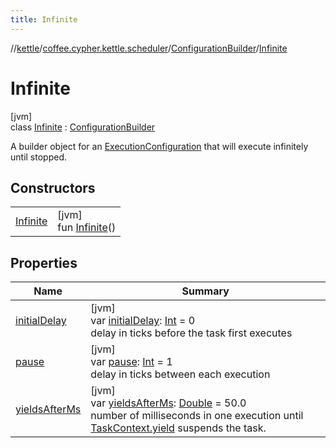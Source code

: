 ```yaml
---
title: Infinite
---
```

//[kettle](../../../../index.html)/[coffee.cypher.kettle.scheduler](../../index.html)/[ConfigurationBuilder](../index.html)/[Infinite](index.html)



# Infinite



[jvm]\
class [Infinite](index.html) : [ConfigurationBuilder](../index.html)

A builder object for an [ExecutionConfiguration](../../-execution-configuration/index.html) that will execute infinitely until stopped.



## Constructors


| | |
|---|---|
| [Infinite](-infinite.html) | [jvm]<br>fun [Infinite](-infinite.html)() |


## Properties


| Name | Summary |
|---|---|
| [initialDelay](../initial-delay.html) | [jvm]<br>var [initialDelay](../initial-delay.html): [Int](https://kotlinlang.org/api/latest/jvm/stdlib/kotlin/-int/index.html) = 0<br>delay in ticks before the task first executes |
| [pause](pause.html) | [jvm]<br>var [pause](pause.html): [Int](https://kotlinlang.org/api/latest/jvm/stdlib/kotlin/-int/index.html) = 1<br>delay in ticks between each execution |
| [yieldsAfterMs](../yields-after-ms.html) | [jvm]<br>var [yieldsAfterMs](../yields-after-ms.html): [Double](https://kotlinlang.org/api/latest/jvm/stdlib/kotlin/-double/index.html) = 50.0<br>number of milliseconds in one execution until [TaskContext.yield](../../-task-context/yield.html) suspends the task. |

